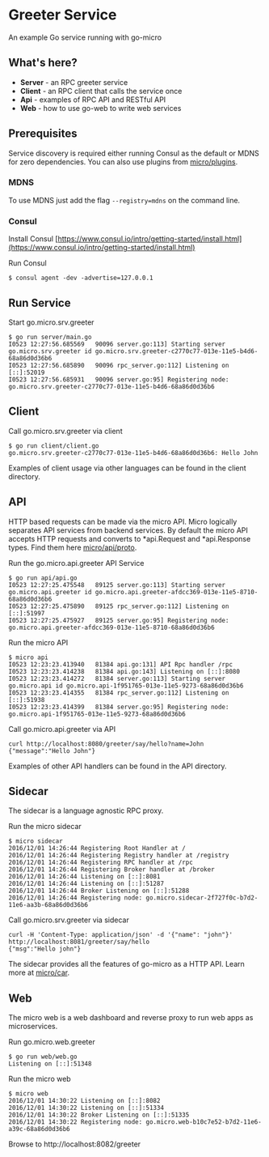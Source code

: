 # Greeter Service

An example Go service running with go-micro

## What's here?

- **Server** - an RPC greeter service
- **Client** - an RPC client that calls the service once
- **Api** - examples of RPC API and RESTful API
- **Web** - how to use go-web to write web services

## Prerequisites

Service discovery is required either running Consul as the default or MDNS for zero dependencies. You can also use plugins from [micro/plugins](https://github.com/micro/go-plugins).

### MDNS

To use MDNS just add the flag `--registry=mdns` on the command line.

### Consul

Install Consul
[https://www.consul.io/intro/getting-started/install.html](https://www.consul.io/intro/getting-started/install.html)

Run Consul
```
$ consul agent -dev -advertise=127.0.0.1
```

## Run Service

Start go.micro.srv.greeter
```shell
$ go run server/main.go
I0523 12:27:56.685569   90096 server.go:113] Starting server go.micro.srv.greeter id go.micro.srv.greeter-c2770c77-013e-11e5-b4d6-68a86d0d36b6
I0523 12:27:56.685890   90096 rpc_server.go:112] Listening on [::]:52019
I0523 12:27:56.685931   90096 server.go:95] Registering node: go.micro.srv.greeter-c2770c77-013e-11e5-b4d6-68a86d0d36b6
```

## Client

Call go.micro.srv.greeter via client
```shell
$ go run client/client.go
go.micro.srv.greeter-c2770c77-013e-11e5-b4d6-68a86d0d36b6: Hello John
```

Examples of client usage via other languages can be found in the client directory.

## API

HTTP based requests can be made via the micro API. Micro logically separates API services from backend services. By default the micro API 
accepts HTTP requests and converts to *api.Request and *api.Response types. Find them here [micro/api/proto](https://github.com/micro/micro/tree/master/api/proto).

Run the go.micro.api.greeter API Service
```shell
$ go run api/api.go 
I0523 12:27:25.475548   89125 server.go:113] Starting server go.micro.api.greeter id go.micro.api.greeter-afdcc369-013e-11e5-8710-68a86d0d36b6
I0523 12:27:25.475890   89125 rpc_server.go:112] Listening on [::]:51997
I0523 12:27:25.475927   89125 server.go:95] Registering node: go.micro.api.greeter-afdcc369-013e-11e5-8710-68a86d0d36b6
```

Run the micro API
```shell
$ micro api
I0523 12:23:23.413940   81384 api.go:131] API Rpc handler /rpc
I0523 12:23:23.414238   81384 api.go:143] Listening on [::]:8080
I0523 12:23:23.414272   81384 server.go:113] Starting server go.micro.api id go.micro.api-1f951765-013e-11e5-9273-68a86d0d36b6
I0523 12:23:23.414355   81384 rpc_server.go:112] Listening on [::]:51938
I0523 12:23:23.414399   81384 server.go:95] Registering node: go.micro.api-1f951765-013e-11e5-9273-68a86d0d36b6
```

Call go.micro.api.greeter via API
```shell
curl http://localhost:8080/greeter/say/hello?name=John
{"message":"Hello John"}
```

Examples of other API handlers can be found in the API directory.

## Sidecar

The sidecar is a language agnostic RPC proxy.

Run the micro sidecar
```shell
$ micro sidecar
2016/12/01 14:26:44 Registering Root Handler at /
2016/12/01 14:26:44 Registering Registry handler at /registry
2016/12/01 14:26:44 Registering RPC handler at /rpc
2016/12/01 14:26:44 Registering Broker handler at /broker
2016/12/01 14:26:44 Listening on [::]:8081
2016/12/01 14:26:44 Listening on [::]:51287
2016/12/01 14:26:44 Broker Listening on [::]:51288
2016/12/01 14:26:44 Registering node: go.micro.sidecar-2f727f0c-b7d2-11e6-aa3b-68a86d0d36b6
```

Call go.micro.srv.greeter via sidecar
```shell
curl -H 'Content-Type: application/json' -d '{"name": "john"}' http://localhost:8081/greeter/say/hello
{"msg":"Hello john"}
```

The sidecar provides all the features of go-micro as a HTTP API. Learn more at [micro/car](https://github.com/micro/micro/tree/master/car).

## Web

The micro web is a web dashboard and reverse proxy to run web apps as microservices.

Run go.micro.web.greeter
```
$ go run web/web.go 
Listening on [::]:51348
```

Run the micro web
```shell
$ micro web
2016/12/01 14:30:22 Listening on [::]:8082
2016/12/01 14:30:22 Listening on [::]:51334
2016/12/01 14:30:22 Broker Listening on [::]:51335
2016/12/01 14:30:22 Registering node: go.micro.web-b10c7e52-b7d2-11e6-a39c-68a86d0d36b6
```

Browse to http://localhost:8082/greeter
